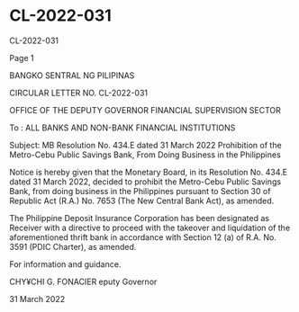# CL-2022-031

CL-2022-031

Page 1

BANGKO SENTRAL NG PILIPINAS

CIRCULAR LETTER NO. CL-2022-031

OFFICE OF THE DEPUTY GOVERNOR FINANCIAL SUPERVISION SECTOR

To : ALL BANKS AND NON-BANK FINANCIAL INSTITUTIONS

Subject: MB Resolution No. 434.E dated 31 March 2022 Prohibition of the Metro-Cebu Public Savings Bank, From Doing Business in the Philippines

Notice is hereby given that the Monetary Board, in its Resolution No. 434.E dated 31 March 2022, decided to prohibit the Metro-Cebu Public Savings Bank, from doing business in the Philippines pursuant to Section 30 of Republic Act (R.A.) No. 7653 (The New Central Bank Act), as amended.

The Philippine Deposit Insurance Corporation has been designated as Receiver with a directive to proceed with the takeover and liquidation of the aforementioned thrift bank in accordance with Section 12 (a) of R.A. No. 3591 (PDIC Charter), as amended.

For information and guidance.

CHY¥CHI G. FONACIER eputy Governor

31 March 2022